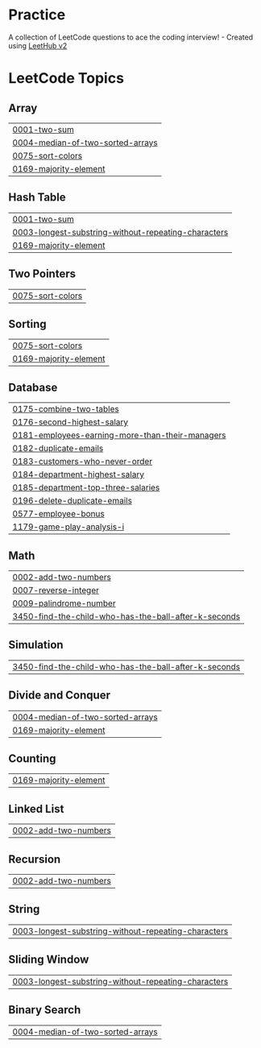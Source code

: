 # Practice
A collection of LeetCode questions to ace the coding interview! - Created using [LeetHub v2](https://github.com/arunbhardwaj/LeetHub-2.0)

<!---LeetCode Topics Start-->
# LeetCode Topics
## Array
|  |
| ------- |
| [0001-two-sum](https://github.com/AryashYadav0/Practice/tree/master/0001-two-sum) |
| [0004-median-of-two-sorted-arrays](https://github.com/AryashYadav0/Practice/tree/master/0004-median-of-two-sorted-arrays) |
| [0075-sort-colors](https://github.com/AryashYadav0/Practice/tree/master/0075-sort-colors) |
| [0169-majority-element](https://github.com/AryashYadav0/Practice/tree/master/0169-majority-element) |
## Hash Table
|  |
| ------- |
| [0001-two-sum](https://github.com/AryashYadav0/Practice/tree/master/0001-two-sum) |
| [0003-longest-substring-without-repeating-characters](https://github.com/AryashYadav0/Practice/tree/master/0003-longest-substring-without-repeating-characters) |
| [0169-majority-element](https://github.com/AryashYadav0/Practice/tree/master/0169-majority-element) |
## Two Pointers
|  |
| ------- |
| [0075-sort-colors](https://github.com/AryashYadav0/Practice/tree/master/0075-sort-colors) |
## Sorting
|  |
| ------- |
| [0075-sort-colors](https://github.com/AryashYadav0/Practice/tree/master/0075-sort-colors) |
| [0169-majority-element](https://github.com/AryashYadav0/Practice/tree/master/0169-majority-element) |
## Database
|  |
| ------- |
| [0175-combine-two-tables](https://github.com/AryashYadav0/Practice/tree/master/0175-combine-two-tables) |
| [0176-second-highest-salary](https://github.com/AryashYadav0/Practice/tree/master/0176-second-highest-salary) |
| [0181-employees-earning-more-than-their-managers](https://github.com/AryashYadav0/Practice/tree/master/0181-employees-earning-more-than-their-managers) |
| [0182-duplicate-emails](https://github.com/AryashYadav0/Practice/tree/master/0182-duplicate-emails) |
| [0183-customers-who-never-order](https://github.com/AryashYadav0/Practice/tree/master/0183-customers-who-never-order) |
| [0184-department-highest-salary](https://github.com/AryashYadav0/Practice/tree/master/0184-department-highest-salary) |
| [0185-department-top-three-salaries](https://github.com/AryashYadav0/Practice/tree/master/0185-department-top-three-salaries) |
| [0196-delete-duplicate-emails](https://github.com/AryashYadav0/Practice/tree/master/0196-delete-duplicate-emails) |
| [0577-employee-bonus](https://github.com/AryashYadav0/Practice/tree/master/0577-employee-bonus) |
| [1179-game-play-analysis-i](https://github.com/AryashYadav0/Practice/tree/master/1179-game-play-analysis-i) |
## Math
|  |
| ------- |
| [0002-add-two-numbers](https://github.com/AryashYadav0/Practice/tree/master/0002-add-two-numbers) |
| [0007-reverse-integer](https://github.com/AryashYadav0/Practice/tree/master/0007-reverse-integer) |
| [0009-palindrome-number](https://github.com/AryashYadav0/Practice/tree/master/0009-palindrome-number) |
| [3450-find-the-child-who-has-the-ball-after-k-seconds](https://github.com/AryashYadav0/Practice/tree/master/3450-find-the-child-who-has-the-ball-after-k-seconds) |
## Simulation
|  |
| ------- |
| [3450-find-the-child-who-has-the-ball-after-k-seconds](https://github.com/AryashYadav0/Practice/tree/master/3450-find-the-child-who-has-the-ball-after-k-seconds) |
## Divide and Conquer
|  |
| ------- |
| [0004-median-of-two-sorted-arrays](https://github.com/AryashYadav0/Practice/tree/master/0004-median-of-two-sorted-arrays) |
| [0169-majority-element](https://github.com/AryashYadav0/Practice/tree/master/0169-majority-element) |
## Counting
|  |
| ------- |
| [0169-majority-element](https://github.com/AryashYadav0/Practice/tree/master/0169-majority-element) |
## Linked List
|  |
| ------- |
| [0002-add-two-numbers](https://github.com/AryashYadav0/Practice/tree/master/0002-add-two-numbers) |
## Recursion
|  |
| ------- |
| [0002-add-two-numbers](https://github.com/AryashYadav0/Practice/tree/master/0002-add-two-numbers) |
## String
|  |
| ------- |
| [0003-longest-substring-without-repeating-characters](https://github.com/AryashYadav0/Practice/tree/master/0003-longest-substring-without-repeating-characters) |
## Sliding Window
|  |
| ------- |
| [0003-longest-substring-without-repeating-characters](https://github.com/AryashYadav0/Practice/tree/master/0003-longest-substring-without-repeating-characters) |
## Binary Search
|  |
| ------- |
| [0004-median-of-two-sorted-arrays](https://github.com/AryashYadav0/Practice/tree/master/0004-median-of-two-sorted-arrays) |
<!---LeetCode Topics End-->